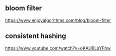 ## bloom filter
https://www.enjoyalgorithms.com/blog/bloom-filter

## consistent hashing
https://www.youtube.com/watch?v=oKAU6LaYFhw
